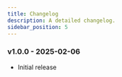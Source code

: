 ```yaml
---
title: Changelog
description: A detailed changelog.
sidebar_position: 5
---
```


### v1.0.0 - 2025-02-06

- Initial release

<!-- ### v1.0.1 - YYYY-MM-DD

- Bug fix -->
